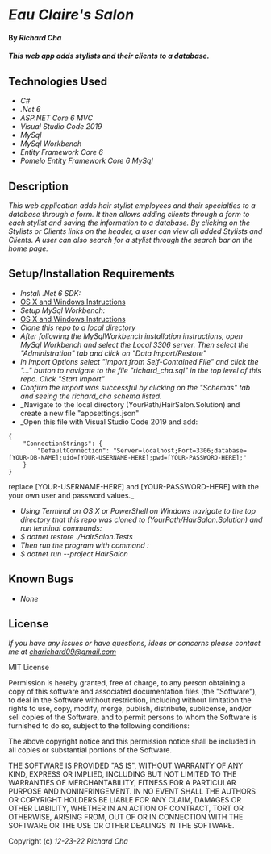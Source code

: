 # _Eau Claire's Salon_

#### By _**Richard Cha**_

#### _This web app adds stylists and their clients to a database._

## Technologies Used

* _C#_
* _.Net 6_
* _ASP.NET Core 6 MVC_
* _Visual Studio Code 2019_
* _MySql_
* _MySql Workbench_
* _Entity Framework Core 6_
* _Pomelo Entity Framework Core 6 MySql_

## Description

_This web application adds hair stylist employees and their specialties to a database through a form. It then allows adding clients through a form to each stylist and saving the information to a database. By clicking on the Stylists or Clients links on the header, a user can view all added Stylists and Clients. A user can also search for a stylist through the search bar on the home page._

## Setup/Installation Requirements

* _Install .Net 6 SDK:_
* [OS X and Windows Instructions](https://www.learnhowtoprogram.com/c-and-net/getting-started-with-c/installing-c-and-net)
* _Setup MySql Workbench:_
* [OS X and Windows Instructions](https://www.learnhowtoprogram.com/c-and-net/getting-started-with-c/installing-and-configuring-mysql)
* _Clone this repo to a local directory_
* _After following the MySqlWorkbench installation instructions, open MySql Workbench and select the Local 3306 server. Then select the "Administration" tab and click on "Data Import/Restore"_
* _In Import Options select "Import from Self-Contained File" and click the "..." button to navigate to the file "richard_cha.sql" in the top level of this repo. Click "Start Import"_
* _Confirm the import was successful by clicking on the "Schemas" tab and seeing the richard_cha schema listed._ 
* _Navigate to the local directory (YourPath/HairSalon.Solution) and create a new file "appsettings.json" 
* _Open this file with Visual Studio Code 2019 and add:
```
{
    "ConnectionStrings": {
        "DefaultConnection": "Server=localhost;Port=3306;database=[YOUR-DB-NAME];uid=[YOUR-USERNAME-HERE];pwd=[YOUR-PASSWORD-HERE];"
    }
} 
```
replace [YOUR-USERNAME-HERE] and [YOUR-PASSWORD-HERE] with the your own user and password values._

* _Using Terminal on OS X or PowerShell on Windows navigate to the top directory that this repo was cloned to (YourPath/HairSalon.Solution) and run terminal commands:_ 
* _$ dotnet restore ./HairSalon.Tests_
* _Then run the program with command :_
* _$ dotnet run --project HairSalon_

## Known Bugs

* _None_

## License

_If you have any issues or have questions, ideas or concerns please contact me at [charichard09@gmail.com](mailto:charichard09@gmail.com)_

MIT License

Permission is hereby granted, free of charge, to any person obtaining a copy
of this software and associated documentation files (the "Software"), to deal
in the Software without restriction, including without limitation the rights
to use, copy, modify, merge, publish, distribute, sublicense, and/or sell
copies of the Software, and to permit persons to whom the Software is
furnished to do so, subject to the following conditions:

The above copyright notice and this permission notice shall be included in all
copies or substantial portions of the Software.

THE SOFTWARE IS PROVIDED "AS IS", WITHOUT WARRANTY OF ANY KIND, EXPRESS OR
IMPLIED, INCLUDING BUT NOT LIMITED TO THE WARRANTIES OF MERCHANTABILITY,
FITNESS FOR A PARTICULAR PURPOSE AND NONINFRINGEMENT. IN NO EVENT SHALL THE
AUTHORS OR COPYRIGHT HOLDERS BE LIABLE FOR ANY CLAIM, DAMAGES OR OTHER
LIABILITY, WHETHER IN AN ACTION OF CONTRACT, TORT OR OTHERWISE, ARISING FROM,
OUT OF OR IN CONNECTION WITH THE SOFTWARE OR THE USE OR OTHER DEALINGS IN THE
SOFTWARE.

Copyright (c) _12-23-22_ _Richard Cha_